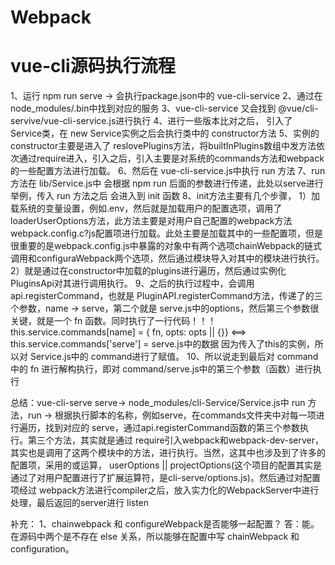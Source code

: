 # Webpack

# vue-cli源码执行流程
1、运行 npm run serve -> 会执行package.json中的 vue-cli-service
2、通过在node_modules/.bin中找到对应的服务
3、vue-cli-service 又会找到 @vue/cli-servive/vue-cli-service.js进行执行
4、进行一些版本比对之后， 引入了 Service类，在 new Service实例之后会执行类中的 constructor方法
5、实例的constructor主要是进入了 reslovePlugins方法，将builtInPlugins数组中发方法依次通过require进入，引入之后，引入主要是对系统的commands方法和webpack的一些配置方法进行加载。
6、然后在 vue-cli-service.js中执行 run 方法
7、run 方法在 lib/Service.js中 会根据 npm run 后面的参数进行传递，此处以serve进行举例，传入 run 方法之后 会进入到 init 函数
8、init方法主要有几个步骤，
    1）加载系统的变量设置，例如.env，然后就是加载用户的配置选项，调用了loaderUserOptions方法，此方法主要是对用户自己配置的webpack方法webpack.config.c?js配置项进行加载。此处主要是加载其中的一些配置项，但是很重要的是webpack.config.js中暴露的对象中有两个选项chainWebpack的链式调用和configuraWebpack两个选项，然后通过模块导入对其中的模块进行执行。
    2）就是通过在constructor中加载的plugins进行遍历，然后通过实例化PluginsApi对其进行调用执行。
9、之后的执行过程中，会调用api.registerCommand，也就是 PluginAPI.registerCommand方法，传递了的三个参数，name -> serve，第二个就是 serve.js中的options，然后第三个参数很关键，就是一个 fn 函数。同时执行了一行代码！！！
this.service.commands[name] = { fn, opts: opts || {}} <==> this.service.commands['serve'] = serve.js中的数据
因为传入了this的实例，所以对 Service.js中的 command进行了赋值。
10、所以说走到最后对 command中的 fn 进行解构执行，即对 command/serve.js中的第三个参数（函数）进行执行

总结：vue-cli-serve serve-> node_modules/cli-Service/Service.js中 run 方法，run -> 根据执行脚本的名称，例如serve，在commands文件夹中对每一项进行遍历，找到对应的 serve，通过api.registerCommand函数的第三个参数执行。第三个方法，其实就是通过 require引入webpack和webpack-dev-server，其实也是调用了这两个模块中的方法，进行执行。当然，这其中也涉及到了许多的配置项，采用的或运算， userOptions || projectOptions(这个项目的配置其实是通过了对用户配置进行了扩展运算符，是cli-serve/options.js)。然后通过对配置项经过 webpack方法进行compiler之后，放入实力化的WebpackServer中进行处理，最后返回的server进行 listen

补充：
1、chainwebpack 和 configureWebpack是否能够一起配置？
答：能。在源码中两个是不存在 else 关系，所以能够在配置中写 chainWebpack 和 configuration。


